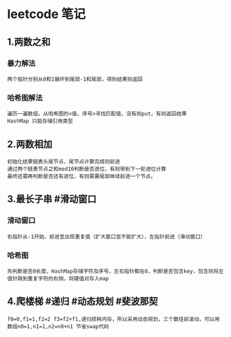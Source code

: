 # leetcode 笔记

## 1.两数之和
### 暴力解法
```
两个指针分别从0和1循环到尾部-1和尾部，得到结果则返回
```
### 哈希图解法
```
遍历一遍数组，从哈希图的<值，序号>寻找匹配值，没有则put，有则返回结果
HashMap 只能存储引用类型
```

## 2.两数相加
```
初始化结果链表头尾节点，尾节点计算完成则前进 
通过两个链表节点之和mod10判断是否进位，有则带到下一轮进位计算 
最终还需再判断是否还有进位，有则需要尾部继续前进一个节点。
```
## 3.最长子串 #滑动窗口
### 滑动窗口
```
右指针从-1开始，前进至出现重复值（扩大窗口至不能扩大），左指针前进（滑动窗口）
```
### 哈希图
```
先判断是否0长度，HashMap存储字符及序号，左右指针都在0，判断是否包含key，包含则将左值针跳到重复字符的右侧，将键值对存入map
```
## 4.爬楼梯 #递归 #动态规划 #斐波那契
```
f0=0,f1=1,f2=2 f3=f2+f1,递归损耗内存，所以采用动态规划，三个数往前滚动，可以用数组n0=1,n1=1,n2=n0+n1 节省swap代码
```
